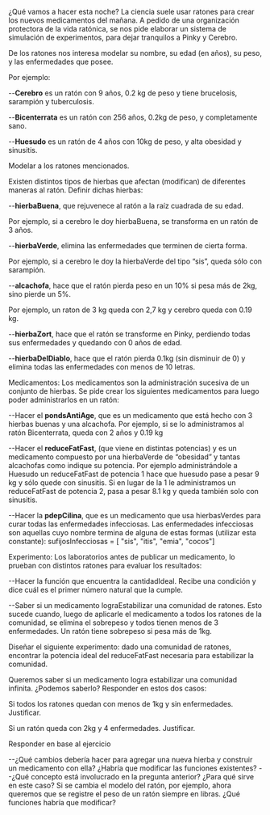 ¿Qué vamos a hacer esta noche?
La ciencia suele usar ratones para crear los nuevos medicamentos del mañana. A pedido de una organización protectora de la vida ratónica, se nos pide elaborar un sistema de simulación de experimentos, para dejar tranquilos a Pinky y Cerebro.

De los ratones nos interesa modelar su nombre, su edad (en años), su peso, y las enfermedades que posee.

Por ejemplo:

--**Cerebro** es un ratón con 9 años, 0.2 kg de peso y tiene brucelosis, sarampión y tuberculosis.

--**Bicenterrata** es un ratón con 256 años, 0.2kg de peso, y completamente sano.

--**Huesudo** es un ratón de 4 años con 10kg de peso, y alta obesidad y sinusitis.

Modelar a los ratones mencionados.

Existen distintos tipos de hierbas que afectan (modifican) de diferentes maneras al ratón. Definir dichas hierbas:

--**hierbaBuena**, que rejuvenece al ratón a la raíz cuadrada de su edad.

  Por ejemplo, si a cerebro le doy hierbaBuena, se transforma en un ratón de 3 años.
  
--**hierbaVerde**, elimina las enfermedades que terminen de cierta forma.

  Por ejemplo, si a cerebro le doy la hierbaVerde del tipo “sis”, queda sólo con sarampión.
  
--**alcachofa**, hace que el ratón pierda peso en un 10% si pesa más de 2kg, sino pierde un 5%.

  Por ejemplo, un raton de 3 kg queda con 2,7 kg y cerebro queda con 0.19 kg. 
  
--**hierbaZort**, hace que el ratón se transforme en Pinky, perdiendo todas sus enfermedades y quedando con 0 años de edad.

--**hierbaDelDiablo**, hace que el ratón pierda 0.1kg (sin disminuir de 0) y elimina todas las enfermedades con menos de 10 letras. 



Medicamentos: Los medicamentos son la administración sucesiva de un conjunto de hierbas. Se pide crear los siguientes medicamentos para luego poder administrarlos en un ratón: 

--Hacer el **pondsAntiAge**, que es un medicamento que está hecho con 3 hierbas buenas y una alcachofa.
  Por ejemplo, si se lo administramos al ratón Bicenterrata, queda con 2 años y 0.19 kg 
  
--Hacer el **reduceFatFast**, (que viene en distintas potencias) y es un medicamento compuesto por una hierbaVerde de “obesidad” y tantas alcachofas como indique su potencia.
  Por ejemplo administrándole a Huesudo un reduceFatFast de potencia 1 hace que huesudo pase a pesar 9 kg y sólo quede con sinusitis. Si en lugar de la 1 le administramos un reduceFatFast de   potencia 2, pasa a pesar 8.1 kg y queda también solo con sinusitis.
  
--Hacer la **pdepCilina**, que es un medicamento que usa hierbasVerdes para curar todas las enfermedades infecciosas. Las enfermedades infecciosas son aquellas cuyo nombre termina de alguna de estas formas (utilizar esta constante):  sufijosInfecciosas = [ "sis", "itis", "emia", "cocos"]

Experimento: Los laboratorios antes de publicar un medicamento, lo prueban con distintos ratones para evaluar los resultados:

--Hacer la función que encuentra la cantidadIdeal. Recibe una condición y dice cuál es el primer número natural que la cumple.

--Saber si un medicamento lograEstabilizar una comunidad de ratones. Esto sucede cuando, luego de aplicarle el medicamento a todos los ratones de la comunidad, se elimina el sobrepeso y       todos tienen menos de 3 enfermedades. Un ratón tiene sobrepeso si pesa más de 1kg.

Diseñar el siguiente experimento: dado una comunidad de ratones, encontrar la potencia ideal del reduceFatFast necesaria para estabilizar la comunidad.

Queremos saber si un medicamento logra estabilizar una comunidad infinita. ¿Podemos saberlo? Responder en estos dos casos:

Si todos los ratones quedan con menos de 1kg y sin enfermedades. Justificar.

Si un ratón queda con 2kg y 4 enfermedades. Justificar.

Responder en base al ejercicio

--¿Qué cambios debería hacer para agregar una nueva hierba y construir un medicamento con ella? ¿Habría que modificar las funciones existentes? 
--¿Qué concepto está involucrado en la pregunta anterior? ¿Para qué sirve en este caso?
  Si se cambia el modelo del ratón, por ejemplo, ahora queremos que se registre el peso de un ratón siempre en libras. ¿Qué funciones habría que modificar?	
